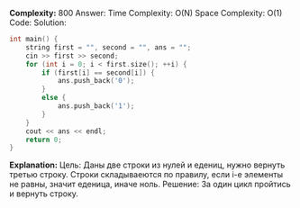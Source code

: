 **Complexity:** 800
Answer:
	Time Complexity: O(N)
	Space Complexity: O(1)
Code:
Solution:
```cpp
int main() {  
    string first = "", second = "", ans = "";  
    cin >> first >> second;  
    for (int i = 0; i < first.size(); ++i) {  
        if (first[i] == second[i]) {  
            ans.push_back('0');  
        }  
        else {  
            ans.push_back('1');  
        }  
    }  
    cout << ans << endl;  
    return 0;  
}
```
**Explanation:**
	Цель: Даны две строки из нулей и едениц, нужно вернуть третью строку. Строки складываеются по правилу, если i-е элементы не равны, значит еденица, иначе ноль.
	Решение: За один цикл пройтись и вернуть строку.